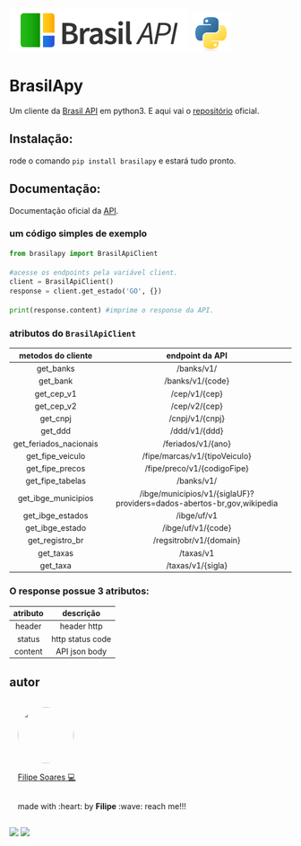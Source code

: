 ![](./images/brasilapi-logo-small.png) <img src="https://raw.githubusercontent.com/devicons/devicon/master/icons/python/python-original.svg" width="70" height="70" /> 

# BrasilApy
Um cliente da [Brasil  API](https://brasilapi.com.br/) em python3. E aqui vai o [repositório](https://github.com/BrasilAPI/BrasilAPI) oficial.

## Instalação:
rode o comando `pip install brasilapy` e estará tudo pronto.
## Documentação:
Documentação oficial da [API](https://brasilapi.com.br/docs).

### um código simples de exemplo
```py
from brasilapy import BrasilApiClient

#acesse os endpoints pela variável client. 
client = BrasilApiClient()
response = client.get_estado('GO', {})

print(response.content) #imprime o response da API.
```

### atributos do `BrasilApiClient`

| metodos do cliente    |  endpoint da API |
|:------------:|:------------------:| 
|   get_banks | /banks/v1/ |
| get_bank | /banks/v1/{code}
| get_cep_v1| /cep/v1/{cep}
|get_cep_v2| /cep/v2/{cep}
|get_cnpj  | /cnpj/v1/{cnpj}
|get_ddd   | /ddd/v1/{ddd}
|get_feriados_nacionais| /feriados/v1/{ano}
|get_fipe_veiculo | /fipe/marcas/v1/{tipoVeiculo}
|get_fipe_precos | /fipe/preco/v1/{codigoFipe}
|get_fipe_tabelas| /banks/v1/
|get_ibge_municipios| /ibge/municipios/v1/{siglaUF}?providers=dados-abertos-br,gov,wikipedia
|get_ibge_estados| /ibge/uf/v1
|get_ibge_estado| /ibge/uf/v1/{code}
| get_registro_br| /regsitrobr/v1/{domain}
| get_taxas | /taxas/v1
| get_taxa | /taxas/v1/{sigla}

### O response possue 3 atributos:

| atributo | descrição |
|:--------:|:---------:|
|header| header http |
|status| http status code|
|content| API json body |

## autor
<img width='100' height='100' style="border-radius:50%; padding:15px" src="https://avatars.githubusercontent.com/u/78698099?v=4" /></br>
<a href="https://github.com/lipe14-ops" style='padding: 15px' title="Rocketseat">Filipe Soares :computer:</a>
<p style='padding: 15px'>made with :heart: by <strong>Filipe</strong> :wave: reach me!!!</p>


[![](https://img.shields.io/badge/Gmail-D14836?style=for-the-badge&logo=gmail&logoColor=white)](fn697169@gmail.com)
[![](https://img.shields.io/badge/Instagram-E4405F?style=for-the-badge&logo=instagram&logoColor=white)](https://www.instagram.com/filipe_1408/)